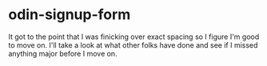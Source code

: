 # odin-signup-form

It got to the point that I was finicking over exact spacing so I figure I'm good to move on. I'll take a look at what other folks have done and see if I missed anything major before I move on.